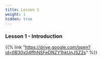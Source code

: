 ```yaml
---
title: Lesson 1
weight: 1
hidden: true
---
```


### Lesson 1 - Introduction

{{% link "https://drive.google.com/open?id=0B30x04ffhNSFeDNZY1hkUnJSZ2s" %}}
